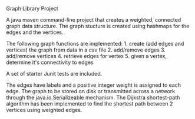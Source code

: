 Graph Library Project

A java maven command-line project that creates a weighted, connected graph data structure. The graph stucture is created
using hashmaps for the edges and the vertices. 

The following graph functions are implemented:
    1. create (add edges and vertices) the graph from data in a csv file
    2. add/remove edges 
    3. add/remove vertices
    4. retrieve edges for vertex
    5. given a vertex, determine it's connectivity to edges
    
A set of starter Junit tests are included.   

The edges have labels and a positive integer weight is assigned to each edge.
The graph to be stored on disk or transmitted across a network through the java.io.Serializeable
    mechanism.
The Dijkstra shortest-path algorithm has been implemented to find the shortest path between 
    2 vertices using weighted edges.
